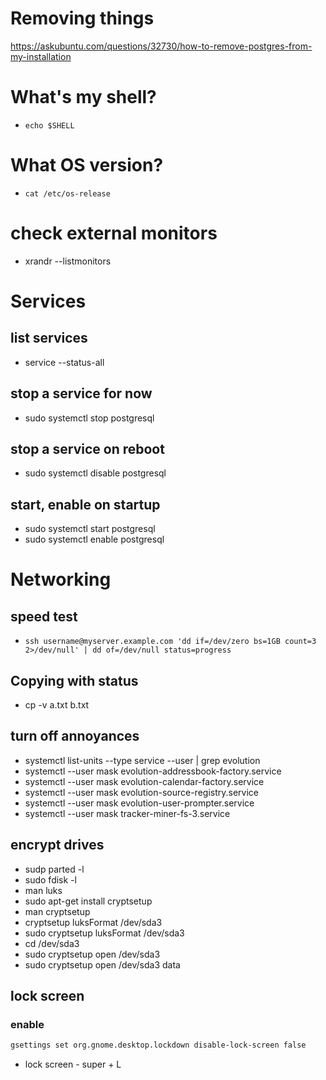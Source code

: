 # Removing things
https://askubuntu.com/questions/32730/how-to-remove-postgres-from-my-installation

# What's my shell?
* `echo $SHELL`

# What OS version?
* `cat /etc/os-release`

# check external monitors
* xrandr --listmonitors

# Services

## list services
* service --status-all

## stop a service for now
* sudo systemctl stop postgresql

## stop a service on reboot
* sudo systemctl disable postgresql

## start, enable on startup
* sudo systemctl start postgresql
* sudo systemctl enable postgresql

# Networking

## speed test
* `ssh username@myserver.example.com 'dd if=/dev/zero bs=1GB count=3 2>/dev/null' | dd of=/dev/null status=progress`

## Copying with status
* cp -v a.txt b.txt

## turn off annoyances
* systemctl list-units --type service --user | grep evolution
* systemctl --user mask evolution-addressbook-factory.service
* systemctl --user mask evolution-calendar-factory.service
* systemctl --user mask evolution-source-registry.service
* systemctl --user mask evolution-user-prompter.service
* systemctl --user mask tracker-miner-fs-3.service

## encrypt drives
* sudp parted -l
* sudo fdisk -l
* man luks
* sudo apt-get install cryptsetup
* man cryptsetup
* cryptsetup luksFormat /dev/sda3
* sudo cryptsetup luksFormat /dev/sda3
* cd /dev/sda3
* sudo cryptsetup open /dev/sda3
* sudo cryptsetup open /dev/sda3 data

## lock screen

### enable
```bash
gsettings set org.gnome.desktop.lockdown disable-lock-screen false
```
* lock screen - super + L
